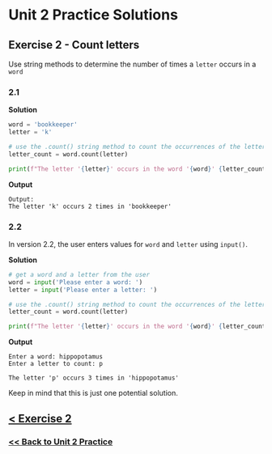 # Unit 2 Practice Solutions

## **Exercise 2 - Count letters**

Use string methods to determine the number of times a `letter` occurs in a `word`

### **2.1**

**Solution**

```python
word = 'bookkeeper'
letter = 'k'

# use the .count() string method to count the occurrences of the letter in the word
letter_count = word.count(letter)

print(f"The letter '{letter}' occurs in the word '{word}' {letter_count} times.")
```

**Output**

    Output:
    The letter 'k' occurs 2 times in 'bookkeeper'

### **2.2**

In version 2.2, the user enters values for `word` and `letter` using `input()`.

**Solution**

```python
# get a word and a letter from the user
word = input('Please enter a word: ')
letter = input('Please enter a letter: ')

# use the .count() string method to count the occurrences of the letter in the word
letter_count = word.count(letter)

print(f"The letter '{letter}' occurs in the word '{word}' {letter_count} times.")
```

**Output**

    Enter a word: hippopotamus
    Enter a letter to count: p

    The letter 'p' occurs 3 times in 'hippopotamus'

Keep in mind that this is just one potential solution.

## [< Exercise 2](../exercise_2.md)

### [<< Back to Unit 2 Practice](/practice/unit_2/)
